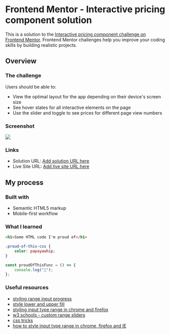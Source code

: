 # Frontend Mentor - Interactive pricing component solution

This is a solution to the [Interactive pricing component challenge on Frontend Mentor](https://www.frontendmentor.io/challenges/interactive-pricing-component-t0m8PIyY8). Frontend Mentor challenges help you improve your coding skills by building realistic projects.

## Overview

### The challenge

Users should be able to:

-   View the optimal layout for the app depending on their device's screen size
-   See hover states for all interactive elements on the page
-   Use the slider and toggle to see prices for different page view numbers

### Screenshot

![](./screenshot.jpg)

### Links

-   Solution URL: [Add solution URL here](https://your-solution-url.com)
-   Live Site URL: [Add live site URL here](https://your-live-site-url.com)

## My process

### Built with

-   Semantic HTML5 markup
-   Mobile-first workflow

### What I learned

```html
<h1>Some HTML code I'm proud of</h1>
```

```css
.proud-of-this-css {
    color: papayawhip;
}
```

```js
const proudOfThisFunc = () => {
    console.log("🎉");
};
```

### Useful resources

-   [styling range input progress](https://stackoverflow.com/questions/18389224/how-to-style-html5-range-input-to-have-different-color-before-and-after-slider)
-   [style lower and upper fill](https://stackoverflow.com/questions/28283332/style-lower-and-upper-fill-in-html5-range-input)
-   [styling input type range in chrome and firefox](https://coderwall.com/p/rw6i0q/styling-input-type-range-in-chrome-and-firefox)
-   [w3 schools - custom range sliders](https://www.w3schools.com/howto/howto_js_rangeslider.asp)
-   [css tricks](https://css-tricks.com/styling-cross-browser-compatible-range-inputs-css/)
-   [how to style input type range in chrome, firefox and IE](https://brennaobrien.com/blog/2014/05/style-input-type-range-in-every-browser.html)
